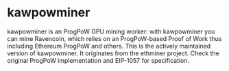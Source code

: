 # kawpowminer
kawpowminer is an ProgPoW GPU mining worker: with kawpowminer you can mine Ravencoin, which relies on an ProgPoW-based Proof of Work thus including Ethereum ProgPoW and others. This is the actively maintained version of kawpowminer. It originates from the ethminer project. Check the original ProgPoW implementation and EIP-1057 for specification.


